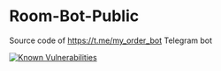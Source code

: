 # Room-Bot-Public
Source code of https://t.me/my_order_bot Telegram bot

<a href="https://snyk.io/test/github/Cactiw/Room-Bot-Public"><img src="https://snyk.io/test/github/Cactiw/Room-Bot-Public/badge.svg" alt="Known Vulnerabilities" data-canonical-src="https://snyk.io/test/github/Cactiw/Room-Bot-Public" style="max-width:100%;"></a>
